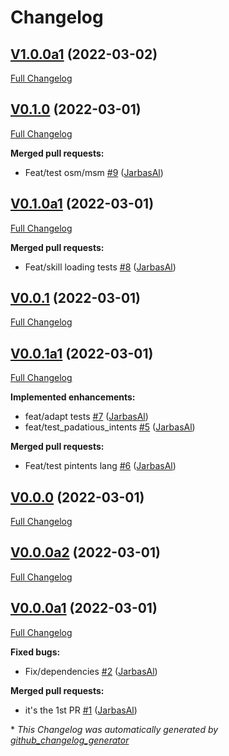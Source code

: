 # Changelog

## [V1.0.0a1](https://github.com/OpenVoiceOS/skill-template-repo/tree/V1.0.0a1) (2022-03-02)

[Full Changelog](https://github.com/OpenVoiceOS/skill-template-repo/compare/V0.1.0...V1.0.0a1)

## [V0.1.0](https://github.com/OpenVoiceOS/skill-template-repo/tree/V0.1.0) (2022-03-01)

[Full Changelog](https://github.com/OpenVoiceOS/skill-template-repo/compare/V0.1.0a1...V0.1.0)

**Merged pull requests:**

- Feat/test osm/msm [\#9](https://github.com/OpenVoiceOS/skill-template-repo/pull/9) ([JarbasAl](https://github.com/JarbasAl))

## [V0.1.0a1](https://github.com/OpenVoiceOS/skill-template-repo/tree/V0.1.0a1) (2022-03-01)

[Full Changelog](https://github.com/OpenVoiceOS/skill-template-repo/compare/V0.0.1...V0.1.0a1)

**Merged pull requests:**

- Feat/skill loading tests [\#8](https://github.com/OpenVoiceOS/skill-template-repo/pull/8) ([JarbasAl](https://github.com/JarbasAl))

## [V0.0.1](https://github.com/OpenVoiceOS/skill-template-repo/tree/V0.0.1) (2022-03-01)

[Full Changelog](https://github.com/OpenVoiceOS/skill-template-repo/compare/V0.0.1a1...V0.0.1)

## [V0.0.1a1](https://github.com/OpenVoiceOS/skill-template-repo/tree/V0.0.1a1) (2022-03-01)

[Full Changelog](https://github.com/OpenVoiceOS/skill-template-repo/compare/V0.0.0...V0.0.1a1)

**Implemented enhancements:**

- feat/adapt tests [\#7](https://github.com/OpenVoiceOS/skill-template-repo/pull/7) ([JarbasAl](https://github.com/JarbasAl))
- feat/test\_padatious\_intents [\#5](https://github.com/OpenVoiceOS/skill-template-repo/pull/5) ([JarbasAl](https://github.com/JarbasAl))

**Merged pull requests:**

- Feat/test pintents lang [\#6](https://github.com/OpenVoiceOS/skill-template-repo/pull/6) ([JarbasAl](https://github.com/JarbasAl))

## [V0.0.0](https://github.com/OpenVoiceOS/skill-template-repo/tree/V0.0.0) (2022-03-01)

[Full Changelog](https://github.com/OpenVoiceOS/skill-template-repo/compare/V0.0.0a2...V0.0.0)

## [V0.0.0a2](https://github.com/OpenVoiceOS/skill-template-repo/tree/V0.0.0a2) (2022-03-01)

[Full Changelog](https://github.com/OpenVoiceOS/skill-template-repo/compare/V0.0.0a1...V0.0.0a2)

## [V0.0.0a1](https://github.com/OpenVoiceOS/skill-template-repo/tree/V0.0.0a1) (2022-03-01)

[Full Changelog](https://github.com/OpenVoiceOS/skill-template-repo/compare/36cf5e3d9a73a6088843650f68986d34019effef...V0.0.0a1)

**Fixed bugs:**

- Fix/dependencies [\#2](https://github.com/OpenVoiceOS/skill-template-repo/pull/2) ([JarbasAl](https://github.com/JarbasAl))

**Merged pull requests:**

- it's the 1st PR [\#1](https://github.com/OpenVoiceOS/skill-template-repo/pull/1) ([JarbasAl](https://github.com/JarbasAl))



\* *This Changelog was automatically generated by [github_changelog_generator](https://github.com/github-changelog-generator/github-changelog-generator)*
